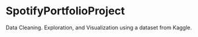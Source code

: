 # SpotifyPortfolioProject
Data Cleaning. Exploration, and Visualization using a dataset from Kaggle.
